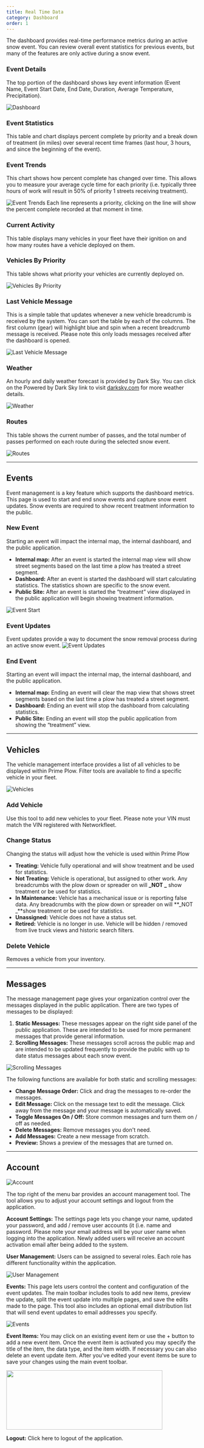 ```yaml
---
title: Real Time Data
category: Dashboard
order: 1
---
```


The dashboard provides real-time performance metrics during an active snow event. You can review overall event statistics for previous events, but many of the features are only active during a snow event.

### Event Details
The top portion of the dashboard shows key event information (Event Name, Event Start Date, End Date, Duration, Average Temperature, Precipitation).

![Dashboard](/img/dashboard.png)

### Event Statistics
This table and chart displays percent complete by priority and a break down of treatment (in miles) over several recent time frames (last hour, 3 hours, and since the beginning of the event).

### Event Trends
This chart shows how percent complete has changed over time. This allows you to measure your average cycle time for each priority (i.e. typically three hours of work will result in 50% of priority 1 streets receiving treatment).

![Event Trends](/img/eventtrends.png)
Each line represents a priority, clicking on the line will show the percent complete recorded at that moment in time.

### Current Activity
This table displays many vehicles in your fleet have their ignition on and how many routes have a vehicle deployed on them.

### Vehicles By Priority
This table shows what priority your vehicles are currently deployed on.

![Vehicles By Priority](/img/vehbypriority.png)

### Last Vehicle Message
This is a simple table that updates whenever a new vehicle breadcrumb is received by the system. You can sort the table by each of the columns. The first column (gear) will highlight blue and spin when a recent breadcrumb message is received. Please note this only loads messages received after the dashboard is opened.

![Last Vehicle Message](/img/lastvehiclemessage.png)

### Weather
An hourly and daily weather forecast is provided by Dark Sky. You can click on the Powered by Dark Sky link to visit [darksky.com](http://darksky.com/) for more weather details.

![Weather](/img/weather.png)

### Routes
This table shows the current number of passes, and the total number of passes performed on each route during the selected snow event.

![Routes](/img/routes.png)

* * *

## Events

Event management is a key feature which supports the dashboard metrics. This page is used to start and end snow events and capture snow event updates. Snow events are required to show recent treatment information to the public.

### New Event
Starting an event will impact the internal map, the internal dashboard, and the public application.
* **Internal map:** After an event is started the internal map view will show street segments based on the last time a plow has treated a street segment.
* **Dashboard:** After an event is started the dashboard will start calculating statistics. The statistics shown are specific to the snow event.
* **Public Site:** After an event is started the “treatment” view displayed in the public application will begin showing treatment information.

![Event Start](/img/Event_Start.gif)

### Event Updates
Event updates provide a way to document the snow removal process during an active snow event.
![Event Updates](/img/eventupdates.png)
### End Event
Starting an event will impact the internal map, the internal dashboard, and the public application.

* **Internal map:** Ending an event will clear the map view that shows street segments based on the last time a plow has treated a street segment.
* **Dashboard:** Ending an event will stop the dashboard from calculating statistics.
* **Public Site:** Ending an event will stop the public application from showing the “treatment” view.

* * *

## Vehicles

The vehicle management interface provides a list of all vehicles to be displayed within Prime Plow. Filter tools are available to find a specific vehicle in your fleet.

![Vehicles](/img/vehicles.png)

### Add Vehicle
Use this tool to add new vehicles to your fleet. Please note your VIN must match the VIN registered with Networkfleet.

### Change Status
Changing the status will adjust how the vehicle is used within Prime Plow

* **Treating:** Vehicle fully operational and will show treatment and be used for statistics.
* **Not Treating:** Vehicle is operational, but assigned to other work. Any breadcrumbs with the plow down or spreader on will **_NOT _** show treatment or be used for statistics.
* **In Maintenance:** Vehicle has a mechanical issue or is reporting false data. Any breadcrumbs with the plow down or spreader on will **_NOT _**show treatment or be used for statistics.
* **Unassigned:** Vehicle does not have a status set.
* **Retired:** Vehicle is no longer in use. Vehicle will be hidden / removed from live truck views and historic search filters.

### Delete Vehicle
Removes a vehicle from your inventory.

* * *

## Messages

The message management page gives your organization control over the messages displayed in the public application. There are two types of messages to be displayed:
1. **Static Messages:** These messages appear on the right side panel of the public application. These are intended to be used for more permanent messages that provide general information.
2. **Scrolling Messages:** These messages scroll across the public map and are intended to be updated frequently to provide the public with up to date status messages about each snow event.

![Scrolling Messages](/img/scrolling-messages.png)

The following functions are available for both static and scrolling messages:

* **Change Message Order:** Click and drag the messages to re-order the messages.
* **Edit Message:** Click on the message text to edit the message. Click away from the message and your message is automatically saved.
* **Toggle Messages On / Off:** Store common messages and turn them on / off as needed.
* **Delete Messages:** Remove messages you don't need.
* **Add Messages:** Create a new message from scratch.
* **Preview:** Shows a preview of the messages that are turned on.

* * *

## Account

![Account](/img/account.png)

The top right of the menu bar provides an account management tool. The tool allows you to adjust your account settings and logout from the application.

**Account Settings:** The settings page lets you change your name, updated your password, and add / remove user accounts (it  (i.e. name and password. Please note your email address will be your user name when logging into the application. Newly added users will receive an account activation email after being added to the system.

**User Management:** Users can be assigned to several roles. Each role has different functionality within the application.

![User Management](/img/usermanagement.png)

**Events:** This page lets users control the content and configuration of the event updates. The main toolbar includes tools to add new items, preview the update, split the event update into multiple pages, and save the edits made to the page. This tool also includes an optional email distribution list that will send event updates to email addresses you specify.

![Events](/img/eventtoolbar.png)

**Event Items:** You may click on an existing event item or use the + button to add a new event item. Once the event item is activated you may specify the title of the item, the data type,  and the item width. If necessary you can also delete an event update item. After you've edited your event items be sure to save your changes using the main event toolbar.

<img src="/img/itemDetails.png" width="411" height="156" />

**Logout:** Click here to logout of the application.
